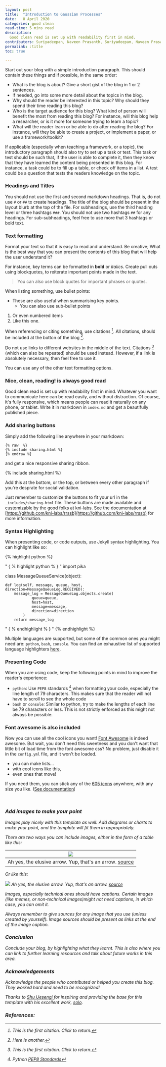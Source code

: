 ```yaml
---
layout: post
title:  "Introduction to Gaussian Processes"
date:   8 April 2020
categories: good clean
read-time: 5 mins read
description:
  Good clean read is set up with readability first in mind.
contributors: Suriyadeepan, Naveen Prasanth, Suriyadeepan, Naveen Prasanth, Suriyadeepan, Naveen Prasanth
permalink: :title
toc: true

---
```


Start out your blog with a simple introduction paragraph. This should contain these things and if possible, in the same order:
- What is the blog is about? Give a short gist of the blog in 1 or 2 sentences.
- If needed, go into some more detail about the topics in the blog.
- Why should the reader be interested in this topic? Why should they spend their time reading this blog?
- Who is the target audience for this blog? What kind of person will benefit the most from reading this blog? For instance, will this blog help a researcher, or is it more for someone trying to learn a topic?
- What will the reader learn or be able to do after reading the blog? For instance, will they be able to create a project, or implement a paper, or use a framework/toolkit?

If applicable (especially when teaching a framework, or a topic), the introductory paragraph should also try to set up a task or test. This task or test should be such that, if the user is able to complete it, then they know that they have learned the content being presented in this blog. For instance, a task could be to fill up a table, or check off items in a list. A test could be a question that tests the readers knowledge on the topic.

### Headings and Titles

You should not use the first and second markdown headings. That is, do not use `#` or `##` to create headings. The title of the blog should be present in the layout blurb at the top of the file. For subheadings, use the third heading level or three hashtags `###`. You should not use two hashtags `##` for any headings. For sub-subheadings, feel free to use more that 3 hashtags or bold text.

### Text formatting

Format your text so that it is easy to read and understand. Be creative; What is the best way that you can present the contents of this blog that will help the user understand it?

For instance, key terms can be formatted in **bold** or *italics*. Create pull outs using blockquotes, to reiterate important points made in the text.

> You can also use block quotes for important phrases or quotes.

When listing something, use bullet points:
- These are also useful when summarising key points.
  - You can also use sub-bullet points

1. Or even numbered items
2. Like this one.

When referencing or citing something, use citations [^1]. All citations, should be included at the botton of the blog [^2].

Do not use links to different websites in the middle of the text. Citations [^1] (which can also be repeated) should be used instead. However, if a link is absolutely necessary, then feel free to use it.

You can use any of the other text formatting options.

### Nice, clean, reading! is always good read

Good clean read is set up with readability first in mind. Whatever you want to communicate here can be read easily, and without distraction. Of course, it's fully responsive, which means people can read it naturally on any phone, or tablet. Write it in markdown in <code>index.md</code> and get a beautifully published piece.

### Add sharing buttons

Simply add the following line anywhere in your markdown:

<pre><code>{% raw  %}
{% include sharing.html %}
{% endraw %}
</code></pre>

and get a nice responsive sharing ribbon.

{% include sharing.html %}

Add this at the bottom, or the top, or between every other paragraph if you're desprate for social validation.

Just remember to customize the buttons to fit your url in the `_includes/sharing.html` file. These buttons are made available and customizable by the good folks at kni-labs. See the documentation at [https://github.com/kni-labs/rrssb](https://github.com/kni-labs/rrssb) for more information.

### Syntax Highlighting

When presenting code, or code outputs, use Jekyll syntax highlighting. You can highlight like so:

{% highlight python %}

" { % highlight python % } "
import pika


class MessageQueueService(object):

    def log(self, message, queue, host, direction=MessageQueueLog.RECEIVED):
        message_log = MessageQueueLog.objects.create(
                queue=queue,
                host=host,
                message=message,
                direction=direction
            )
        return message_log

" { % endhighlight % } "
{% endhighlight %}

Multiple languages are supported, but some of the common ones you might need are: `python`, `bash`, `console`. You can find an exhaustive list of supported language highlighters [here](https://haisum.github.io/2014/11/07/jekyll-pygments-supported-highlighters/).


### Presenting Code
When you are using code, keep the following points in mind to improve the reader's experience:

- `python`: Use `PEP8` standards [^3] when formatting your code, especially the line length of 79 characters. This makes sure that the reader will not have to scroll to see the whole code
- `bash` or `console`: Similar to python, try to make the lengths of each line be 79 characters or less. This is not strictly enforced as this might not always be possible.

### Font awesome is also included

<i class="fa fa-quote-left fa-3x fa-pull-left fa-border"></i> Now you can use all the cool icons you want! [Font Awesome](http://fontawesome.io) is indeed awesome. But wait, you don't need this sweetness and you don't want that little bit of load time from the font awesome css? No problem, just disable it in the `config.yml` file, and it won't be loaded.

<ul class="fa-ul">
  <li><i class="fa-li fa fa-check-square"></i>you can make lists...</li>
  <li><i class="fa-li fa fa-check-square-o"></i>with cool icons like this,</li>
  <li><i class="fa-li fa fa-spinner fa-spin"></i>even ones that move!</li>
</ul>

If you need them, you can stick any of the [605 icons](http://fontawesome.io/icons/) anywhere, with any size you like. ([See documentation](http://fontawesome.io/examples/))

<i class="fa fa-building"></i>&nbsp;&nbsp;<i class="fa fa-bus fa-lg"></i>&nbsp;&nbsp;<i class="fa fa-cube fa-2x"></i>&nbsp;&nbsp;<i class="fa fa-paper-plane fa-3x"></i>&nbsp;&nbsp;<i class="fa fa-camera-retro fa-4x">

### Add images to make your point

Images play nicely with this template as well. Add diagrams or charts to make your point, and the template will fit them in appropriately.

There are two ways you can include images, either in the form of a table like this:


| ![](/images/hello.svg) |
|------------------------|
| Ah yes, the elusive arrow. Yup, that's an arrow. [source](/images/hello.svg)|

Or like this:

![](/images/hello.svg)
*Ah yes, the elusive arrow. Yup, that's an arrow. [source](/images/hello.svg)*

Images, especially technical ones should have captions. Certain images (like memes, or non-technical images)might not need captions, in which case, you can omit it.

Always remember to give sources for any image that you use (unless created by yourself). Image sources should be present as links at the end of the image caption.

### Conclusion
Conclude your blog, by highlighting what they learnt. This is also where you can link to further learning resources and talk about future works in this area.

### Acknowledgements
Acknowledge the people who contributed or helped you create this blog. They worked hard and need to be recognized!

Thanks to [Shu Uesengi](https://github.com/chibicode) for inspiring and providing the base for this template with his excellent work, [solo](https://github.com/chibicode).

### References:

[^1]: This is the first citation. Click to return.

[^2]: Here is another.

[^3]: Python [PEP8 Standards](https://www.python.org/dev/peps/pep-0008/#code-lay-out)
